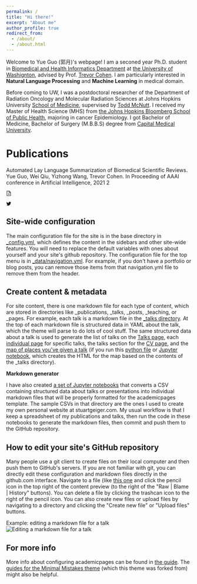 ```yaml
---
permalink: /
title: "Hi there!"
excerpt: "About me"
author_profile: true
redirect_from: 
  - /about/
  - /about.html
---
```


Welcome to Yue Guo (郭月)'s webpage! I am a seconed year Ph.D. student in [Biomedical and Health Informatics Department](http://bime.uw.edu) at [the University of Washignton](https://www.washington.edu), advised by Prof. [Trevor Cohen](http://bime.uw.edu/faculty/trevor-cohen/). I am particularly interested in **Natural Language Processing** and **Machine Learning** in medical domain.

Before coming to UW, I was a postdoctoral researcher of the Department of Radiation Oncology and Molecular Radiation Sciences at Johns Hopkins University [School of Medicine](https://www.hopkinsmedicine.org/som/), supervised by [Todd McNutt](https://www.hopkinsmedicine.org/profiles/details/todd-mcnutt). I received my Master of Health Science (MHS) from [the Johns Hopkins Bloomberg School of Public Health](https://www.jhsph.edu), majoring in cancer Epidemiology. I got Bachelor of Medicine, Bachelor of Surgery (M.B.B.S) degree from [ Capital Medical University](http://www.ccmu.edu.cn).

Publications
======
Automated Lay Language Summarization of Biomedical Scientific Reviews.
Yue Guo, Wei Qiu, Yizhong Wang, Trevor Cohen.
In Proceeding of AAAI conference in Artificial Intelligence, 2021
<i class="fas fa-play-circle"></i>
[<i class="fab fa-twitter-square"></i>](https://homes.cs.washington.edu/~hapeng/)
<i class="fab fa-github"></i>
2

<a href="static/papers/2021-chi-team.pdf" class="ant-btn info-button file-pdf ant-btn-circle ant-btn-sm ant-btn-icon-only"><i class="anticon anticon-file-pdf"><svg viewBox="64 64 896 896" class="" data-icon="file-pdf" width="1em" height="1em" fill="currentColor" aria-hidden="true" focusable="false"><path d="M531.3 574.4l.3-1.4c5.8-23.9 13.1-53.7 7.4-80.7-3.8-21.3-19.5-29.6-32.9-30.2-15.8-.7-29.9 8.3-33.4 21.4-6.6 24-.7 56.8 10.1 98.6-13.6 32.4-35.3 79.5-51.2 107.5-29.6 15.3-69.3 38.9-75.2 68.7-1.2 5.5.2 12.5 3.5 18.8 3.7 7 9.6 12.4 16.5 15 3 1.1 6.6 2 10.8 2 17.6 0 46.1-14.2 84.1-79.4 5.8-1.9 11.8-3.9 17.6-5.9 27.2-9.2 55.4-18.8 80.9-23.1 28.2 15.1 60.3 24.8 82.1 24.8 21.6 0 30.1-12.8 33.3-20.5 5.6-13.5 2.9-30.5-6.2-39.6-13.2-13-45.3-16.4-95.3-10.2-24.6-15-40.7-35.4-52.4-65.8zM421.6 726.3c-13.9 20.2-24.4 30.3-30.1 34.7 6.7-12.3 19.8-25.3 30.1-34.7zm87.6-235.5c5.2 8.9 4.5 35.8.5 49.4-4.9-19.9-5.6-48.1-2.7-51.4.8.1 1.5.7 2.2 2zm-1.6 120.5c10.7 18.5 24.2 34.4 39.1 46.2-21.6 4.9-41.3 13-58.9 20.2-4.2 1.7-8.3 3.4-12.3 5 13.3-24.1 24.4-51.4 32.1-71.4zm155.6 65.5c.1.2.2.5-.4.9h-.2l-.2.3c-.8.5-9 5.3-44.3-8.6 40.6-1.9 45 7.3 45.1 7.4zm191.4-388.2L639.4 73.4c-6-6-14.1-9.4-22.6-9.4H192c-17.7 0-32 14.3-32 32v832c0 17.7 14.3 32 32 32h640c17.7 0 32-14.3 32-32V311.3c0-8.5-3.4-16.7-9.4-22.7zM790.2 326H602V137.8L790.2 326zm1.8 562H232V136h302v216a42 42 0 0 0 42 42h216v494z"></path></svg></i></a>

<a href="https://twitter.com/bansalg_/status/1277679859557261312?s=20" class="ant-btn info-button twitter ant-btn-circle ant-btn-sm ant-btn-icon-only"><i class="anticon anticon-twitter"><svg viewBox="64 64 896 896" class="" data-icon="twitter" width="1em" height="1em" fill="currentColor" aria-hidden="true" focusable="false"><path d="M928 254.3c-30.6 13.2-63.9 22.7-98.2 26.4a170.1 170.1 0 0 0 75-94 336.64 336.64 0 0 1-108.2 41.2A170.1 170.1 0 0 0 672 174c-94.5 0-170.5 76.6-170.5 170.6 0 13.2 1.6 26.4 4.2 39.1-141.5-7.4-267.7-75-351.6-178.5a169.32 169.32 0 0 0-23.2 86.1c0 59.2 30.1 111.4 76 142.1a172 172 0 0 1-77.1-21.7v2.1c0 82.9 58.6 151.6 136.7 167.4a180.6 180.6 0 0 1-44.9 5.8c-11.1 0-21.6-1.1-32.2-2.6C211 652 273.9 701.1 348.8 702.7c-58.6 45.9-132 72.9-211.7 72.9-14.3 0-27.5-.5-41.2-2.1C171.5 822 261.2 850 357.8 850 671.4 850 843 590.2 843 364.7c0-7.4 0-14.8-.5-22.2 33.2-24.3 62.3-54.4 85.5-88.2z"></path></svg></i></a>

Site-wide configuration
------
The main configuration file for the site is in the base directory in [_config.yml](https://github.com/academicpages/academicpages.github.io/blob/master/_config.yml), which defines the content in the sidebars and other site-wide features. You will need to replace the default variables with ones about yourself and your site's github repository. The configuration file for the top menu is in [_data/navigation.yml](https://github.com/academicpages/academicpages.github.io/blob/master/_data/navigation.yml). For example, if you don't have a portfolio or blog posts, you can remove those items from that navigation.yml file to remove them from the header. 

Create content & metadata
------
For site content, there is one markdown file for each type of content, which are stored in directories like _publications, _talks, _posts, _teaching, or _pages. For example, each talk is a markdown file in the [_talks directory](https://github.com/academicpages/academicpages.github.io/tree/master/_talks). At the top of each markdown file is structured data in YAML about the talk, which the theme will parse to do lots of cool stuff. The same structured data about a talk is used to generate the list of talks on the [Talks page](https://academicpages.github.io/talks), each [individual page](https://academicpages.github.io/talks/2012-03-01-talk-1) for specific talks, the talks section for the [CV page](https://academicpages.github.io/cv), and the [map of places you've given a talk](https://academicpages.github.io/talkmap.html) (if you run this [python file](https://github.com/academicpages/academicpages.github.io/blob/master/talkmap.py) or [Jupyter notebook](https://github.com/academicpages/academicpages.github.io/blob/master/talkmap.ipynb), which creates the HTML for the map based on the contents of the _talks directory).

**Markdown generator**

I have also created [a set of Jupyter notebooks](https://github.com/academicpages/academicpages.github.io/tree/master/markdown_generator
) that converts a CSV containing structured data about talks or presentations into individual markdown files that will be properly formatted for the academicpages template. The sample CSVs in that directory are the ones I used to create my own personal website at stuartgeiger.com. My usual workflow is that I keep a spreadsheet of my publications and talks, then run the code in these notebooks to generate the markdown files, then commit and push them to the GitHub repository.

How to edit your site's GitHub repository
------
Many people use a git client to create files on their local computer and then push them to GitHub's servers. If you are not familiar with git, you can directly edit these configuration and markdown files directly in the github.com interface. Navigate to a file (like [this one](https://github.com/academicpages/academicpages.github.io/blob/master/_talks/2012-03-01-talk-1.md) and click the pencil icon in the top right of the content preview (to the right of the "Raw | Blame | History" buttons). You can delete a file by clicking the trashcan icon to the right of the pencil icon. You can also create new files or upload files by navigating to a directory and clicking the "Create new file" or "Upload files" buttons. 

Example: editing a markdown file for a talk
![Editing a markdown file for a talk](/images/editing-talk.png)

For more info
------
More info about configuring academicpages can be found in [the guide](https://academicpages.github.io/markdown/). The [guides for the Minimal Mistakes theme](https://mmistakes.github.io/minimal-mistakes/docs/configuration/) (which this theme was forked from) might also be helpful.
